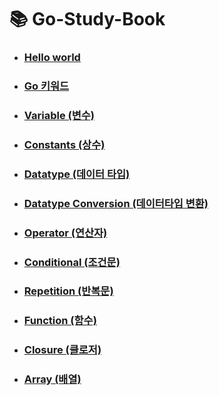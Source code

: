 # 📚 Go-Study-Book

- ### [Hello world](./Go/Helloworld/Helloworld.md)
- ### [Go 키워드](./Go/Gokeyword/Gokeyword.md)
- ### [Variable (변수)](./Go/variable/variable.md)
- ### [Constants (상수)](./Go/Constants/Constants.md)
- ### [Datatype (데이터 타입)](./Go/Datatype/all.md)
- ### [Datatype Conversion (데이터타입 변환)](./Go/Datatypeconversion/Datatypeconversion.md)
- ### [Operator (연산자)](./Go/Operator/all.md)
- ### [Conditional (조건문)](./Go/conditional/all.md)
- ### [Repetition (반복문)](./Go/Repetition/all.md)
- ### [Function (함수)](./Go/function/all.md)
- ### [Closure (클로저)](./Go/Closure/closure.md)
- ### [Array (배열)](./Go/array/ary.md)